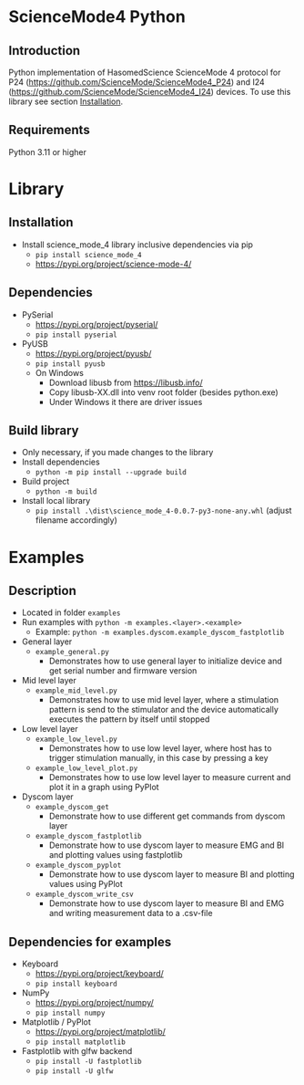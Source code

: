 # ScienceMode4 Python

## Introduction

Python implementation of HasomedScience ScienceMode 4 protocol for P24 (https://github.com/ScienceMode/ScienceMode4_P24) and I24 (https://github.com/ScienceMode/ScienceMode4_I24) devices. To use this library see section [Installation](#installation).

## Requirements

Python 3.11 or higher

# Library

## Installation

- Install science_mode_4 library inclusive dependencies via pip
  - `pip install science_mode_4`
  - https://pypi.org/project/science-mode-4/

## Dependencies

- PySerial
  - https://pypi.org/project/pyserial/
  - `pip install pyserial`
- PyUSB
  - https://pypi.org/project/pyusb/
  - `pip install pyusb`
  - On Windows
    - Download libusb from https://libusb.info/
    - Copy libusb-XX.dll into venv root folder (besides python.exe)
    - Under Windows it there are driver issues

## Build library
- Only necessary, if you made changes to the library
- Install dependencies
  - `python -m pip install --upgrade build`
- Build project
  - `python -m build`
- Install local library
  - `pip install .\dist\science_mode_4-0.0.7-py3-none-any.whl` (adjust filename accordingly)

# Examples

## Description
- Located in folder `examples`
- Run examples with `python -m examples.<layer>.<example>`
  - Example: `python -m examples.dyscom.example_dyscom_fastplotlib`
- General layer
  - `example_general.py`
    - Demonstrates how to use general layer to initialize device and get serial number and firmware version
- Mid level layer
  - `example_mid_level.py`
    - Demonstrates how to use mid level layer, where a stimulation pattern is send to the stimulator and the device automatically executes the pattern by itself until stopped
- Low level layer
  - `example_low_level.py`
    - Demonstrates how to use low level layer, where host has to trigger stimulation manually, in this case by pressing a key 
  - `example_low_level_plot.py`
    - Demonstrates how to use low level layer to measure current and plot it in a graph using PyPlot
- Dyscom layer
  - `example_dyscom_get`
    - Demonstrate how to use different get commands from dyscom layer
  - `example_dyscom_fastplotlib`
    - Demonstrate how to use dyscom layer to measure EMG and BI and plotting values using fastplotlib
  - `example_dyscom_pyplot`
    - Demonstrate how to use dyscom layer to measure BI and plotting values using PyPlot
  - `example_dyscom_write_csv`
    - Demonstrate how to use dyscom layer to measure BI and EMG and writing measurement data to a .csv-file

## Dependencies for examples

- Keyboard
  - https://pypi.org/project/keyboard/
  - `pip install keyboard`
- NumPy
  - https://pypi.org/project/numpy/
  - `pip install numpy`
- Matplotlib / PyPlot
  - https://pypi.org/project/matplotlib/
  - `pip install matplotlib`
- Fastplotlib with glfw backend
  - `pip install -U fastplotlib`
  - `pip install -U glfw`

